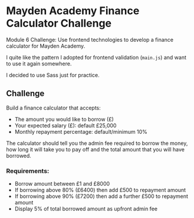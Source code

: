 # Mayden Academy Finance Calculator Challenge
Module 6 Challenge: Use frontend technologies to develop a finance calculator for Mayden Academy.

I quite like the pattern I adopted for frontend validation (`main.js`) and want to use it again somewhere.

I decided to use Sass just for practice.

## Challenge
Build a finance calculator that accepts:

+ The amount you would like to borrow (£)
+ Your expected salary (£): default £25,000
+ Monthly repayment percentage: default/minimum 10%

The calculator should tell you the admin fee required to borrow the money, how long it will take you to pay off and the total amount that you will have borrowed.

### Requirements:

+ Borrow amount between £1 and £8000
+ If borrowing above 80% (£6400) then add £500 to repayment amount
+ If borrowing above 90% (£7200) then add a further £500 to repayment amount
+ Display 5% of total borrowed amount as upfront admin fee
